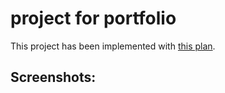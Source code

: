 # project for portfolio

This project has been implemented with [this plan](https://www.figma.com/community/file/1183979279200310765).

## Screenshots:

<div style="display:flex;flex-wrap:wrap">

</div>